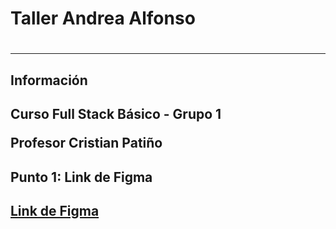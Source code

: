 <h1>Taller Andrea Alfonso<h1>
<hr>

<h2>Información<h2>
<p>Curso Full Stack Básico - Grupo 1<p>
<p>Profesor Cristian Patiño<p>

<h2>Punto 1: Link de Figma<h2>
<a href="https://www.figma.com/file/o4mQkKYlENeT0HJul3AJWy/Andrea-Alfonso---FIGMA-Excercise?type=design&node-id=8-364&t=D5GjDJ3vZJLVqmXc-4">Link de Figma</a>